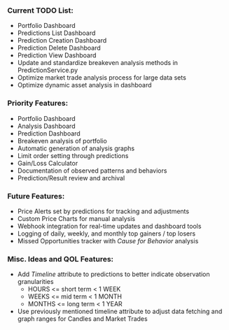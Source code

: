### Current TODO List:
- Portfolio Dashboard
- Predictions List Dashboard
- Prediction Creation Dashboard
- Prediction Delete Dashboard
- Prediction View Dashboard
- Update and standardize breakeven analysis methods in PredictionService.py
- Optimize market trade analysis process for large data sets
- Optimize dynamic asset analysis in dashboard


### Priority Features:
- Portfolio Dashboard
- Analysis Dashboard
- Prediction Dashboard
- Breakeven analysis of portfolio
- Automatic generation of analysis graphs
- Limit order setting through predictions
- Gain/Loss Calculator
- Documentation of observed patterns and behaviors
- Prediction/Result review and archival

### Future Features:
- Price Alerts set by predictions for tracking and adjustments
- Custom Price Charts for manual analysis
- Webhook integration for real-time updates and dashboard tools
- Logging of daily, weekly, and monthly top gainers / top losers
- Missed Opportunities tracker with *Cause for Behavior* analysis

### Misc. Ideas and QOL Features:
- Add *Timeline* attribute to predictions to better indicate observation granularities
    - HOURS <= short term < 1 WEEK
    - WEEKS <= mid term < 1 MONTH
    - MONTHS <= long term < 1 YEAR
- Use previously mentioned timeline attribute to adjust data fetching and graph ranges for Candles and Market Trades